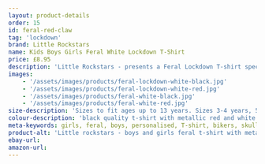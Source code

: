 ```yaml
---
layout: product-details
order: 15
id: feral-red-claw
tag: 'lockdown'
brand: Little Rockstars
name: Kids Boys Girls Feral White Lockdown T-Shirt
price: £8.95
description: 'Little Rockstars - presents a Feral Lockdown T-shirt specially designed for the child that just wont sit still, never listens and breaks everything they get their hands on! Why not decorate your little ones with this warning message for others to heed during these strange times.'
images: 
    - '/assets/images/products/feral-lockdown-white-black.jpg'
    - '/assets/images/products/feral-lockdown-white-red.jpg'
    - '/assets/images/products/feral-white-black.jpg'
    - '/assets/images/products/feral-white-red.jpg'
size-description: 'Sizes to fit ages up to 13 years. Sizes 3-4 years, 5-6 years, 7-8 years, 9-11 years, 12-13 years.'
colour-description: 'black quality t-shirt with metallic red and white lettering.'
meta-keywords: girls, feral, boys, personalised, T-shirt, bikers, skulls, cool, cute, little, lady, skull, lucky, rider, rock, rocker, grunge, metal, punk, skater, skull and cross bones, girls skull t-shirt, girls skull tee, gigs, festivals, look cool, toddler, teen
product-alt: 'Little rockstars - boys and girls feral t-shirt with metallic lettering perfect for birthdays or as a gift or present for your feral little rockstars'
ebay-url: 
amazon-url: 
---
```

